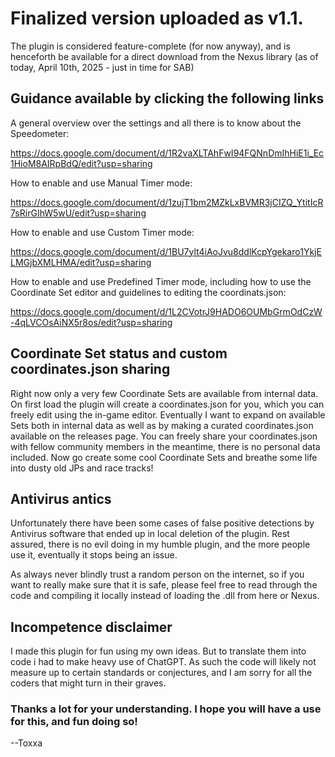 # Finalized version uploaded as v1.1.
The plugin is considered feature-complete (for now anyway), and is henceforth be available for a direct download from the Nexus library (as of today, April 10th, 2025 - just in time for SAB)

## Guidance available by clicking the following links
A general overview over the settings and all there is to know about the Speedometer:

https://docs.google.com/document/d/1R2vaXLTAhFwI94FQNnDmIhHiE1i_Ec1HioM8AIRpBdQ/edit?usp=sharing

How to enable and use Manual Timer mode:

https://docs.google.com/document/d/1zujT1bm2MZkLxBVMR3jCIZQ_YtitIcR7sRirGIhW5wU/edit?usp=sharing

How to enable and use Custom Timer mode:

https://docs.google.com/document/d/1BU7ylt4iAoJvu8ddlKcpYgekaro1YkjELMGjbXMLHMA/edit?usp=sharing

How to enable and use Predefined Timer mode, including how to use the Coordinate Set editor and guidelines to editing the coordinats.json:

https://docs.google.com/document/d/1L2CVotrJ9HADO6OUMbGrmOdCzW-4qLVCOsAiNX5r8os/edit?usp=sharing

## Coordinate Set status and custom coordinates.json sharing
Right now only a very few Coordinate Sets are available from internal data. On first load the plugin will create a coordinates.json for you, which you can freely edit using the in-game editor. Eventually I want to expand on available Sets both in internal data as well as by making a curated coordinates.json available on the releases page. You can freely share your coordinates.json with fellow community members in the meantime, there is no personal data included. Now go create some cool Coordinate Sets and breathe some life into dusty old JPs and race tracks!

## Antivirus antics
Unfortunately there have been some cases of false positive detections by Antivirus software that ended up in local deletion of the plugin. Rest assured, there is no evil doing in my humble plugin, and the more people use it, eventually it stops being an issue.

As always never blindly trust a random person on the internet, so if you want to really make sure that it is safe, please feel free to read through the code and compiling it locally instead of loading the .dll from here or Nexus.

## Incompetence disclaimer
I made this plugin for fun using my own ideas. But to translate them into code i had to make heavy use of ChatGPT. As such the code will likely not measure up to certain standards or conjectures, and I am sorry for all the coders that might turn in their graves.

### Thanks a lot for your understanding. I hope you will have a use for this, and fun doing so!
 --Toxxa

